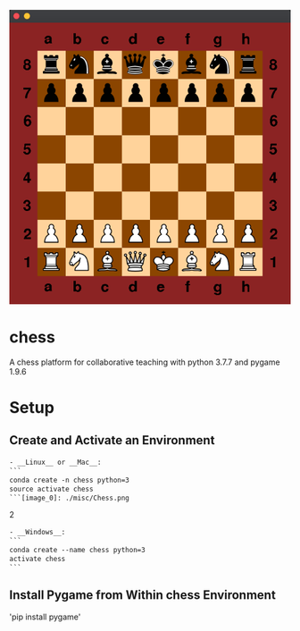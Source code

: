 ![Chess Board](/misc/Chess.png?raw=true)
# chess
A chess platform for collaborative teaching with python 3.7.7 and pygame 1.9.6

# Setup
## Create and Activate an Environment

	- __Linux__ or __Mac__: 
	```
	conda create -n chess python=3
	source activate chess
	```[image_0]: ./misc/Chess.png
2

	- __Windows__: 
	```
	conda create --name chess python=3
	activate chess
	```

## Install Pygame from Within chess Environment
'pip install pygame'
